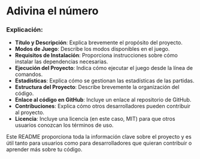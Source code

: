 # Adivina el número


### Explicación:
- **Título y Descripción**: Explica brevemente el propósito del proyecto.
- **Modos de Juego**: Describe los modos disponibles en el juego.
- **Requisitos de Instalación**: Proporciona instrucciones sobre cómo instalar las dependencias necesarias.
- **Ejecución del Proyecto**: Indica cómo ejecutar el juego desde la línea de comandos.
- **Estadísticas**: Explica cómo se gestionan las estadísticas de las partidas.
- **Estructura del Proyecto**: Describe brevemente la organización del código.
- **Enlace al código en GitHub**: Incluye un enlace al repositorio de GitHub.
- **Contribuciones**: Explica cómo otros desarrolladores pueden contribuir al proyecto.
- **Licencia**: Incluye una licencia (en este caso, MIT) para que otros usuarios conozcan los términos de uso.

Este README proporciona toda la información clave sobre el proyecto y es útil tanto para usuarios como para desarrolladores que quieran contribuir o aprender más sobre tu código.
